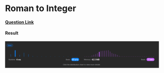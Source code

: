# Roman to Integer

#### [Question Link](https://leetcode.com/problems/roman-to-integer/)

#### Result
![result](Result.png)